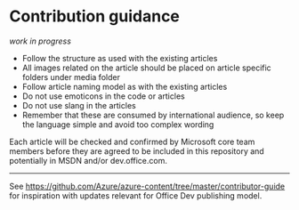 # Contribution guidance

*work in progress*

- Follow the structure as used with the existing articles 
- All images related on the article should be placed on article specific folders under media folder
- Follow article naming model as with the existing articles
- Do not use emoticons in the code or articles
- Do not use slang in the articles
- Remember that these are consumed by international audience, so keep the language simple and avoid too complex wording

Each article will be checked and confirmed by Microsoft core team members before they are agreed to be included in this repository and potentially in MSDN and/or dev.office.com. 

---

See https://github.com/Azure/azure-content/tree/master/contributor-guide for inspiration with updates relevant for Office Dev publishing model. 

